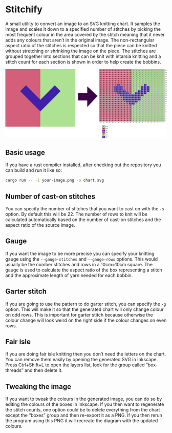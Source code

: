 # Stitchify

A small utility to convert an image to an SVG knitting chart. It samples the image and scales it down to a specified number of stitches by picking the most frequent colour in the area covered by the stitch meaning that it never adds any colours that aren’t in the original image. The non-rectangular aspect ratio of the stitches is respected so that the piece can be knitted without stretching or shrinking the image on the piece. The stitches are grouped together into sections that can be knit with intarsia knitting and a stitch count for each section is shown in order to help create the bobbins.

![Example of the conversion to a knitting chart](example.png)

## Basic usage

If you have a rust compiler installed, after checking out the repository you can build and run it like so:

```bash
cargo run -- -i your-image.png -o chart.svg
```

## Number of cast-on stitches

You can specify the number of stitches that you want to cast on with the `-s` option. By default this will be 22. The number of rows to knit will be calculated automatically based on the number of cast-on stitches and the aspect ratio of the source image.

## Gauge

If you want the image to be more precise you can specify your knitting gauge using the `--gauge-stitches` and `--gauge-rows` options. This would usually be the number stitches and rows in a 10cm×10cm square. The gauge is used to calculate the aspect ratio of the box representing a stitch and the approximate length of yarn needed for each bobbin.

## Garter stitch

If you are going to use the pattern to do garter stitch, you can specify the `-g` option. This will make it so that the generated chart will only change colour on odd rows. This is important for garter stitch because otherwise the colour change will look weird on the right side if the colour changes on even rows.

## Fair isle

If you are doing fair isle knitting then you don’t need the letters on the chart. You can remove them easily by opening the generated SVG in Inkscape. Press Ctrl+Shift+L to open the layers list, look for the group called “box-threads” and then delete it.

## Tweaking the image

If you want to tweak the colours in the generated image, you can do so by editing the colours of the boxes in Inkscape. If you then want to regenerate the stitch counts, one option could be to delete everything from the chart except the “boxes” group and then re-export it as a PNG. If you then rerun the program using this PNG it will recreate the diagram with the updated colours.
